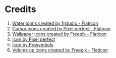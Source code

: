 # Credits

1. <a href="https://www.flaticon.com/free-icons/water" title="water icons">Water icons created by fjstudio - Flaticon</a>
1. <a href="https://www.flaticon.com/free-icons/cursor" title="cursor icons">Cursor icons created by Pixel perfect - Flaticon</a>
1. <a href="https://www.flaticon.com/free-icons/wallpaper" title="wallpaper icons">Wallpaper icons created by Freepik - Flaticon</a>
1. <a href="https://www.freepik.com/search?color=multicolor&format=search&last_filter=color&last_value=multicolor&query=fn&type=icon">Icon by Pixel perfect</a>
1. <a href="https://www.freepik.com/search?format=search&icon_color=multicolor&last_filter=query&last_value=tool&query=tool&type=icon">Icon by Prosymbols</a>
1. <a href="https://www.flaticon.com/free-icons/volume-up" title="volume up icons">Volume up icons created by Freepik - Flaticon</a>
